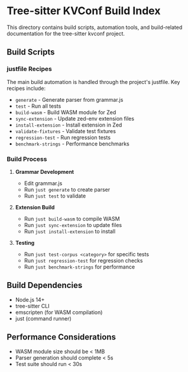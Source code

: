 # Tree-sitter KVConf Build Index

This directory contains build scripts, automation tools, and build-related documentation for the tree-sitter kvconf project.

## Build Scripts

### justfile Recipes
The main build automation is handled through the project's justfile. Key recipes include:

- `generate` - Generate parser from grammar.js
- `test` - Run all tests
- `build-wasm` - Build WASM module for Zed
- `sync-extension` - Update zed-env extension files
- `install-extension` - Install extension in Zed
- `validate-fixtures` - Validate test fixtures
- `regression-test` - Run regression tests
- `benchmark-strings` - Performance benchmarks

### Build Process
1. **Grammar Development**
   - Edit grammar.js
   - Run `just generate` to create parser
   - Run `just test` to validate

2. **Extension Build**
   - Run `just build-wasm` to compile WASM
   - Run `just sync-extension` to update files
   - Run `just install-extension` to install

3. **Testing**
   - Run `just test-corpus <category>` for specific tests
   - Run `just regression-test` for regression checks
   - Run `just benchmark-strings` for performance

## Build Dependencies
- Node.js 14+
- tree-sitter CLI
- emscripten (for WASM compilation)
- just (command runner)

## Performance Considerations
- WASM module size should be < 1MB
- Parser generation should complete < 5s
- Test suite should run < 30s